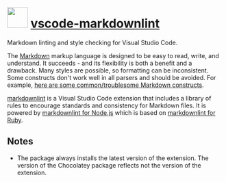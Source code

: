 # <img src="https://cdn.rawgit.com/bbtsoftware/chocolatey-packages/4a055e434da1035a66c821c68869de8ea06bdd2f/icons/vscode-markdownlint.png" width="48" height="48"/> [vscode-markdownlint](https://chocolatey.org/packages/vscode-markdownlint)

Markdown linting and style checking for Visual Studio Code.

The [Markdown](https://en.wikipedia.org/wiki/Markdown) markup language is designed to be easy to read, write, and understand. It succeeds - and its flexibility is both a benefit and a drawback. Many styles are possible, so formatting can be inconsistent. Some constructs don't work well in all parsers and should be avoided. For example, [here are some common/troublesome Markdown constructs](https://gist.github.com/DavidAnson/006a6c2a2d9d7b21b025).

[markdownlint](https://marketplace.visualstudio.com/items?itemName=DavidAnson.vscode-markdownlint) is a Visual Studio Code extension that includes a library of rules to encourage standards and consistency for Markdown files. It is powered by [markdownlint for Node.js](https://github.com/DavidAnson/markdownlint) which is based on [markdownlint for Ruby](https://github.com/mivok/markdownlint).

## Notes

* The package always installs the latest version of the extension.
  The version of the Chocolatey package reflects not the version of the extension.
